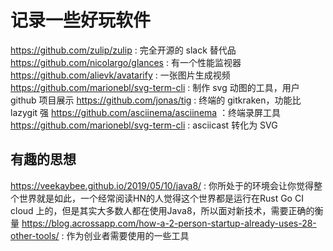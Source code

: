 # 记录一些好玩软件
https://github.com/zulip/zulip : 完全开源的 slack 替代品
https://github.com/nicolargo/glances :  有一个性能监视器
https://github.com/alievk/avatarify : 一张图片生成视频
https://github.com/marionebl/svg-term-cli : 制作 svg 动图的工具，用户github 项目展示
https://github.com/jonas/tig : 终端的 gitkraken，功能比 lazygit 强
https://github.com/asciinema/asciinema ：终端录屏工具
https://github.com/marionebl/svg-term-cli : asciicast 转化为 SVG

## 有趣的思想
https://veekaybee.github.io/2019/05/10/java8/ : 你所处于的环境会让你觉得整个世界就是如此，一个经常阅读HN的人觉得这个世界都是运行在Rust Go CI cloud 上的，但是其实大多数人都在使用Java8，所以面对新技术，需要正确的衡量
https://blog.acrossapp.com/how-a-2-person-startup-already-uses-28-other-tools/ : 作为创业者需要使用的一些工具

